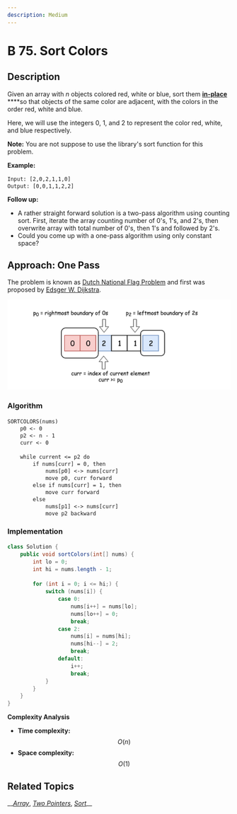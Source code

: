 ```yaml
---
description: Medium
---
```


# B 75. Sort Colors

## Description

Given an array with _n_ objects colored red, white or blue, sort them [**in-place**](https://en.wikipedia.org/wiki/In-place_algorithm) ****so that objects of the same color are adjacent, with the colors in the order red, white and blue.

Here, we will use the integers 0, 1, and 2 to represent the color red, white, and blue respectively.

**Note:** You are not suppose to use the library's sort function for this problem.

**Example:**

```text
Input: [2,0,2,1,1,0]
Output: [0,0,1,1,2,2]
```

**Follow up:**

* A rather straight forward solution is a two-pass algorithm using counting sort. First, iterate the array counting number of 0's, 1's, and 2's, then overwrite array with total number of 0's, then 1's and followed by 2's.
* Could you come up with a one-pass algorithm using only constant space?

## Approach: One Pass

The problem is known as [Dutch National Flag Problem](https://en.wikipedia.org/wiki/Dutch_national_flag_problem) and first was proposed by [Edsger W. Dijkstra](https://en.wikipedia.org/wiki/Edsger_W._Dijkstra).

![Dutch National Flag Problem](../../.gitbook/assets/image%20%283%29.png)

### Algorithm

```text
SORTCOLORS(nums)
    p0 <- 0
    p2 <- n - 1
    curr <- 0
    
    while current <= p2 do
        if nums[curr] = 0, then
            nums[p0] <-> nums[curr]
            move p0, curr forward
        else if nums[curr] = 1, then
            move curr forward
        else
            nums[p1] <-> nums[curr]
            move p2 backward
```

### Implementation

```java
class Solution {
    public void sortColors(int[] nums) {
        int lo = 0;
        int hi = nums.length - 1;

        for (int i = 0; i <= hi;) {
            switch (nums[i]) {
                case 0:
                    nums[i++] = nums[lo];
                    nums[lo++] = 0;
                    break;
                case 2:
                    nums[i] = nums[hi];
                    nums[hi--] = 2;
                    break;
                default:
                    i++;
                    break;
            }
        }
    }
}
```

**Complexity Analysis**

* **Time complexity:** $$O(n)$$
* **Space complexity:** $$O(1)$$

## Related Topics

\_\_[_Array_](https://leetcode.com/tag/array/), [_Two Pointers_](https://leetcode.com/tag/two-pointers/), [_Sort_](https://leetcode.com/tag/sort/)\_\_

